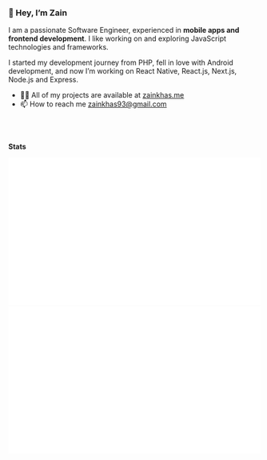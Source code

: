 
### 👋 Hey, I’m **Zain**
I am a passionate Software Engineer, experienced in **mobile apps and frontend development**. I like working on and exploring JavaScript technologies and frameworks.

I started my development journey from PHP, fell in love with Android development, and now I’m working on React Native, React.js, Next.js, Node.js and Express.



  
- 👨‍💻 All of my projects are available at [zainkhas.me](https://zainkhas.me)   
- 📫 How to reach me [zainkhas93@gmail.com](mailto:zainkhas93@gmail.com)

<br/>
<br/>

**Stats**
<br/>

 ![](https://raw.githubusercontent.com/zainkhas/github-stats/master/generated/overview.svg#gh-light-mode-only)  ![](https://raw.githubusercontent.com/zainkhas/github-stats/master/generated/languages.svg#gh-light-mode-only)
